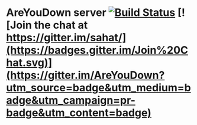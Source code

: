 AreYouDown server [![Build Status](https://travis-ci.org/AreYouDown/ayd-server.svg?branch=master)](https://travis-ci.org/AreYouDown/ayd-server)  [![Join the chat at https://gitter.im/sahat/](https://badges.gitter.im/Join%20Chat.svg)](https://gitter.im/AreYouDown?utm_source=badge&utm_medium=badge&utm_campaign=pr-badge&utm_content=badge)
=======================

